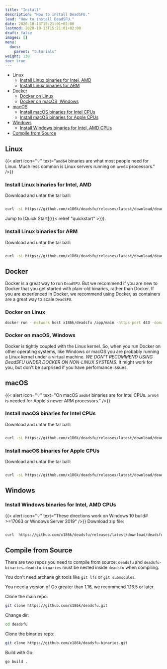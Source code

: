 ```yaml
---
title: "Install"
description: "How to install DeadSFU."
lead: "How to install DeadSFU."
date: 2020-10-13T15:21:01+02:00
lastmod: 2020-10-13T15:21:01+02:00
draft: false
images: []
menu:
  docs:
    parent: "tutorials"
weight: 130
toc: true
---
```



- [Linux](#linux)
  - [Install Linux binaries for Intel, AMD](#install-linux-binaries-for-intel-amd)
  - [Install Linux binaries for ARM](#install-linux-binaries-for-arm)
- [Docker](#docker)
  - [Docker on Linux](#docker-on-linux)
  - [Docker on macOS, Windows](#docker-on-macos-windows)
- [macOS](#macos)
  - [Install macOS binaries for Intel CPUs](#install-macos-binaries-for-intel-cpus)
  - [Install macOS binaries for Apple CPUs](#install-macos-binaries-for-apple-cpus)
- [Windows](#windows)
  - [Install Windows binaries for Intel, AMD CPUs](#install-windows-binaries-for-intel-amd-cpus)
- [Compile from Source](#compile-from-source)


## Linux
{{< alert icon="💡" text="<code>amd64</code> binaries are what most people need for Linux. Much less common is Linux servers running on <code>arm64</code> processors." />}}
### Install Linux binaries for Intel, AMD   
Download and untar the tar ball:

```bash

curl -sL https://github.com/x186k/deadsfu/releases/latest/download/deadsfu-linux-amd64.tar.gz | tar xvz
```
Jump to [Quick Start]({{< relref "quickstart" >}}).
### Install Linux binaries for ARM 
Download and untar the tar ball:
```bash

curl -sL https://github.com/x186k/deadsfu/releases/latest/download/deadsfu-linux-arm64.tar.gz | tar xvz
```
## Docker
Docker is a great way to run <code>DeadSFU</code>. But we recommend if you are new to Docker that you get started with plain-old binaries, rather than Docker. If you are experienced in Docker, we recommend using Docker, as containers are a great way to scale <code>DeadSFU</code>.  
### Docker on Linux
```bash
docker run --network host x186k/deadsfu /app/main -https-port 443 -domain foo2.ddns5.com
```
### Docker on macOS, Windows
Docker is tightly coupled with the Linux kernel. So, when you run Docker on other operating systems, like Windows or macOS you are probably running a Linux kernel under a virtual machine. *WE DON'T RECOMMEND USING DeadSFU UNDER DOCKER ON NON-LINUX SYSTEMS.* It might work for you, but don't be surprised if you have performance issues.
## macOS
{{< alert icon="💡" text="On macOS <code>amd64</code> binaries are for Intel CPUs. <code>arm64</code> is needed for Apple's newer ARM processors." />}} 
### Install macOS binaries for Intel CPUs 
Download and untar the tar ball:
```bash

curl -sL https://github.com/x186k/deadsfu/releases/latest/download/deadsfu-darwin-amd64.tar.gz | tar xvz
```
### Install macOS binaries for Apple CPUs 
Download and untar the tar ball:
```bash

curl -sL https://github.com/x186k/deadsfu/releases/latest/download/deadsfu-darwin-arm64.tar.gz | tar xvz
``` 
## Windows
### Install Windows binaries for Intel, AMD CPUs 
{{< alert icon="💡" text="These directions work on Windows 10 build# >=17063 or Windows Server 2019" />}} 
Download zip file:
```bash

curl  https://github.com/x186k/deadsfu/releases/latest/download/deadsfu-windows-amd64.zip -sLo tmp && tar -xvf tmp && del tmp
``` 

## Compile from Source
There are two repos you need to compile from source: `deadsfu` and `deadsfu-binaries`.
`deadsfu-binaries` must be nested inside `deadsfu` when compiling.

You don't need archane git tools like `git lfs` or `git submodules`.

You need a version of Go greater than 1.16, we recommend 1.16.5 or later.

Clone the main repo:
```bash
git clone https://github.com/x186k/deadsfu.git
```
Change dir:
```bash
cd deadsfu
```

Clone the binaries repo:
```bash
git clone https://github.com/x186k/deadsfu-binaries.git
```

Build with Go:
```bash
go build .
```




